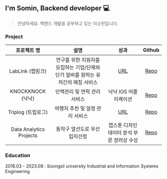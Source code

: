 <!-- <h3> Hi there <img src="https://github.com/ABSphreak/ABSphreak/blob/master/gifs/Hi.gif" width="20"></h3> -->

## I'm Somin, Backend developer 💻
> 안녕하세요. 백엔드 개발을 공부하고 있는 이소민입니다.

### Project

  |프로젝트 명|설명| 성과 | Github |
  |:----:|:----:|:----:|:----:|
  | LabLink (랩링크) | 연구를 위한 지원자를 모집하는 기업/단체와 단기 알바를 원하는 유저간의 매칭 서비스 | [URL](http://lablink.site) | [Repo](https://github.com/LabLink-Project/LabLink-BE)
  | KNOCKKNOCK (낙낙) | 인맥관리 및 연락 관리 서비스 | 낙낙 IOS 어플리케이션 | [Repo](https://github.com/UMC-KnockKnock/Server)
  | Triplog (트립로그) | 여행지 추천 및 일정 관리 서비스 | [URL](http://13.125.234.1:3000) | [Repo](https://github.com/TripLog-project/TripLog_BE)|
  | Data Analytics Projects | 동작구 열선도로 우선 입지선정 | 캡스톤 디자인 데이터 분석 부문 장려상 수상 | [Repo]()

### Education
  2018.03 - 2023.08 : Soongsil university Industrial and Information Systems Engineering
<!-- 
### Experience
  |기간|활동|역할 및 내용|
  |---|----|---|
  |2023.02 - 2023.06|부트캠프 항해99 13기 Server파트|백엔드 기초, 프로젝트 기획 및 Server 개발 프로젝트 수행|
  |2023.04 - 2023.08|대학생 IT벤처 앱 런칭 동아리 UMC 4기 Server파트|세미나 참여 및 Server 개발 프로젝트 수행|



<br> 

### Skills

**Fronted**   
<img src="https://img.shields.io/badge/HTML5-E34F26?style=flat&logo=HTML5&logoColor=white"/> <img src="https://img.shields.io/badge/CSS3-1572B6?style=flat&logo=CSS3&logoColor=white"/> <img src="https://img.shields.io/badge/JavaScript-F7DF1E?style=flat&logo=JavaScript&logoColor=white"/> <img src="https://img.shields.io/badge/React-61DAFB?style=flat&logo=React&logoColor=white"/>

**Backend**   
<img src="https://img.shields.io/badge/Java-007396?style=flat&logo=Java&logoColor=white"/>
<img src="https://img.shields.io/badge/Node.js-339933?style=flat&logo=Node.js&logoColor=white"/>
<img src="https://img.shields.io/badge/Spring_Boot-6DB33F?style=flat&logo=Spring+Boot&logoColor=white"/>
<br>
<img src="https://img.shields.io/badge/JPA-007396?style=flat&logo=Java&logoColor=white"/>
<img src="https://img.shields.io/badge/Querydsl-339933?style=flat&logo=Java&logoColor=white"/>
<br>
<img src="https://img.shields.io/badge/MySQL-4479A1?style=flat&logo=MySQL&logoColor=white"/>
<img src="https://img.shields.io/badge/MongoDB-47A248?style=flat&logo=MongoDB&logoColor=white"/>
<img src="https://img.shields.io/badge/Redis-DC382D?style=flat&logo=Redis&logoColor=white"/>
<br>
<img src="https://img.shields.io/badge/Junit5-25A162?style=flat&logo=JUnit5&logoColor=white"/>
<img src="https://img.shields.io/badge/Mockito-DB1817?style=flat&logo=Mockito&logoColor=white"/>
<br>
<img src="https://img.shields.io/badge/Gradle-02303A?style=flat&logo=Gradle&logoColor=white"/>

**Machine learning**   
<img src="https://img.shields.io/badge/Python-3776AB?style=flat&logo=Python&logoColor=white"/> <img src="https://img.shields.io/badge/R-276DC3?style=flat&logo=R&logoColor=white"/> <img src="https://img.shields.io/badge/pandas-150458?style=flat&logo=pandas&logoColor=white"/>
<br>
<img src="https://img.shields.io/badge/scikit-learn-F7931E?style=flat&logo=scikit-learn&logoColor=white"/>
<img src="https://img.shields.io/badge/TensorFlow-FF6F00?style=flat&logo=TensorFlow&logoColor=white"/>
<img src="https://img.shields.io/badge/NumPy-013243?style=flat&logo=NumPyn&logoColor=white"/>

**DevOps**   
<img src="https://img.shields.io/badge/AWS_EC2-232F3E?style=flat&logo=Amazon+AWS&logoColor=white"/>
<img src="https://img.shields.io/badge/AWS_S3-569A31?style=flat&logo=Amazon+S3&logoColor=white"/>
<img src="https://img.shields.io/badge/AWS_RDS-FF9900?style=flat&logo=Amazon+RDS&logoColor=white"/>
<img src="https://img.shields.io/badge/AWS_CodeDeploy-FF9900?style=flat&logo=Amazon+AWS&logoColor=white"/>

**Tools**   
<img src="https://img.shields.io/badge/Notion-000000?style=flat&logo=Notion&logoColor=white"/>
<img src="https://img.shields.io/badge/Trello-0079BF?style=flat&logo=Trello&logoColor=white"/>
<img src="https://img.shields.io/badge/Figma-F24E1E?style=flat&logo=Figma&logoColor=white"/>
<img src="https://img.shields.io/badge/Slack-4A154B?style=flat&logo=Slack&logoColor=white"/>




<br>

<div align="center">

[![Anurag's GitHub stats](https://github-readme-stats.vercel.app/api?username=thals0)](https://github.com/thals0) -->


<!--![Top Langs](https://github-readme-stats.vercel.app/api/top-langs/?username=thals0) -->
<!-- [![Top Langs](https://github-readme-stats.vercel.app/api/top-langs/?username=thals0&layout=compact)](https://github.com/anuraghazra/github-readme-stats) -->

<!-- <h3 align="center">🛠 Tech Stack 🛠</h3>
<p align="center">
  <img src="https://img.shields.io/badge/Python-3766AB?style=flat-square&logo=Python&logoColor=white"/></a>&nbsp 
  <img src="https://img.shields.io/badge/HTML5-E34F26?style=flat-square&logo=HTML5&logoColor=black"/></a>&nbsp
  <img src="https://img.shields.io/badge/CSS3-1572B6?style=flat-square&logo=CSS3&logoColor=black"/></a>&nbsp
  <img src="https://img.shields.io/badge/SASS-CC6699?style=flat-square&logo=SASS&logoColor=black"/></a>&nbsp
  <img src="https://img.shields.io/badge/Javascript-ffb13b?style=flat-square&logo=javascript&logoColor=white"/></a>&nbsp
  <img src="https://img.shields.io/badge/jQuery-0769AD?style=flat-square&logo=jQuery&logoColor=white"/></a>&nbsp
  <br> 
  <img src="https://img.shields.io/badge/Node.js-339933?style=flat-square&logo=Node.js&logoColor=white"/></a>&nbsp
  <img src="https://img.shields.io/badge/Mysql-E6B91E?style=flat-square&logo=MySql&logoColor=white"/></a>&nbsp
  <img src="https://img.shields.io/badge/Microsoft SQL Server-CC2927?style=flat-square&logo=MySql&logoColor=white"/></a>&nbsp
    <img src="https://img.shields.io/badge/MongoDB-47A248?style=flat-square&logo=MongoDB&logoColor=white"/></a>&nbsp
  <img src="https://img.shields.io/badge/React-61DAFB?style=flat-square&logo=React&logoColor=black"/></a>&nbsp
  <img src="https://img.shields.io/badge/Redux-764ABC?style=flat-square&logo=Redux&logoColor=black"/>&nbsp
  <img src="https://img.shields.io/badge/Bootstrap-7952B3?style=flat-square&logo=Bootstrap&logoColor=black"/></a>&nbsp
  <img src="https://img.shields.io/badge/GitHub-181717?style=flat-square&logo=GitHub&logoColor=white"/></a>&nbsp
  <br>
  <img src="https://img.shields.io/badge/Adobe Photoshop-31A8FF?style=flat-square&logo=Adobe Photoshop&logoColor=white"/></a>&nbsp
  <img src="https://img.shields.io/badge/Adobe Premiere Pro-9999FF?style=flat-square&logo=Adobe Premiere Pro&logoColor=white"/></a>&nbsp
  <img src="https://img.shields.io/badge/Figma-F24E1E?style=flat-square&logoColor=black" "Figma&logoColor=white"/></a>&nbsp
</p>
<br> 

[![Hits](https://hits.seeyoufarm.com/api/count/incr/badge.svg?url=https%3A%2F%2Fgithub.com%2Fthals0&count_bg=%23000000&title_bg=%23000000&icon=github.svg&icon_color=%23E7E7E7&title=GitHub&edge_flat=false)](https://hits.seeyoufarm.com)   [![Solved.acprofile](http://mazassumnida.wtf/api/mini/generate_badge?boj=thals0107)](https://solved.ac/thals0107)

</div> -->

<!--
**thals0/thals0** is a ✨ _special_ ✨ repository because its `README.md` (this file) appears on your GitHub profile.

Here are some ideas to get you started:

- 🔭 I’m currently working on ...
- 🌱 I’m currently learning ...
- 👯 I’m looking to collaborate on ...
- 🤔 I’m looking for help with ...
- 💬 Ask me about ...
- 📫 How to reach me: ...
- 😄 Pronouns: ...
- ⚡ Fun fact: ...
-->
